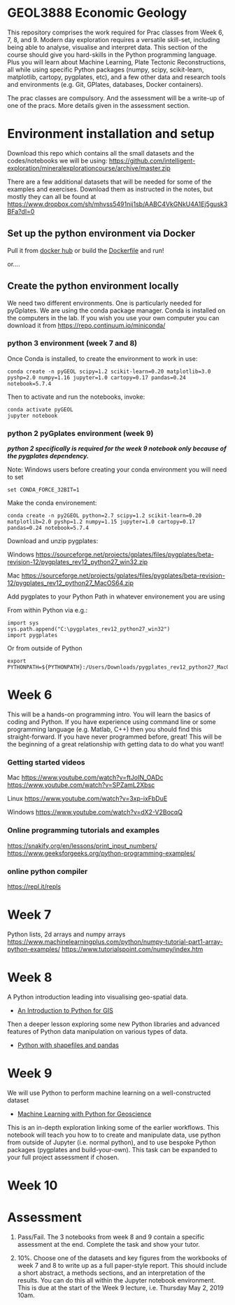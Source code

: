 # GEOL3888 Economic Geology
This repository comprises the work required for Prac classes from Week 6, 7, 8, and 9.
Modern day exploration requires a versatile skill-set, including being able to analyse, visualise and interpret data. This section of the course should give you hard-skills in the Python programming language. Plus you will learn about Machine Learning, Plate Tectonic Reconstructions, all while using specific Python packages (numpy, scipy, scikit-learn, matplotlib, cartopy, pygplates, etc), and a few other data and research tools and environments (e.g. Git, GPlates, databases, Docker containers).

The prac classes are compulsory. And the assessment will be a write-up of one of the pracs. More details given in the assessment section.

# Environment installation and setup

Download this repo which contains all the small datasets and the codes/notebooks we will be using: https://github.com/intelligent-exploration/mineralexplorationcourse/archive/master.zip

There are a few additional datasets that will be needed for some of the examples and exercises. Download them as instructed in the notes, but mostly they can all be found at https://www.dropbox.com/sh/mhvss5491nij1sb/AABC4VkGNkU4A1Ej5gusk3BFa?dl=0

## Set up the python environment via Docker
Pull it from [docker hub](https://cloud.docker.com/u/nbutter/repository/docker/nbutter/pyforgeo) or build the [Dockerfile](Docker_details/Dockerfile) and run!

or....

## Create the python environment locally
We need two different environments. One is particularly needed for pyGplates. We are using the conda package manager. Conda is installed on the computers in the lab. If you wish you use your own computer you can download it from https://repo.continuum.io/miniconda/ 

### python 3 environment (week 7 and 8)
Once Conda is installed, to create the environment to work in use:

```
conda create -n pyGEOL scipy=1.2 scikit-learn=0.20 matplotlib=3.0 pyshp=2.0 numpy=1.16 jupyter=1.0 cartopy=0.17 pandas=0.24 notebook=5.7.4
```

Then to activate and run the notebooks, invoke:
```
conda activate pyGEOL
jupyter notebook
```

### python 2 pyGplates environment (week 9)

***python 2 specifically is required for the week 9 notebook only because of the pygplates dependency.***

Note: Windows users before creating your conda environment you will need to set
```
set CONDA_FORCE_32BIT=1
```

Make the conda environement:
```
conda create -n py2GEOL python=2.7 scipy=1.2 scikit-learn=0.20 matplotlib=2.0 pyshp=1.2 numpy=1.15 jupyter=1.0 cartopy=0.17 pandas=0.24 notebook=5.7.4
```

Download and unzip pygplates:

Windows
https://sourceforge.net/projects/gplates/files/pygplates/beta-revision-12/pygplates_rev12_python27_win32.zip

Mac
https://sourceforge.net/projects/gplates/files/pygplates/beta-revision-12/pygplates_rev12_python27_MacOS64.zip

Add pygplates to your Python Path in whatever environement you are using 

From within Python via e.g.:
```
import sys
sys.path.append("C:\pygplates_rev12_python27_win32")
import pygplates
```

Or from outside of Python
```
export PYTHONPATH=${PYTHONPATH}:/Users/Downloads/pygplates_rev12_python27_MacOS64/
```




# Week 6
This will be a hands-on programming intro. You will learn the basics of coding and Python. If you have experience using command line or some programming language (e.g. Matlab, C++) then you should find this straight-forward. If you have never programmed before, great! This will be the beginning of a great relationship with getting data to do what you want!

### Getting started videos

Mac
https://www.youtube.com/watch?v=ftJoIN_OADc
https://www.youtube.com/watch?v=SPZamL2Xbsc

Linux
https://www.youtube.com/watch?v=3xp-ixFbDuE

Windows
https://www.youtube.com/watch?v=dX2-V2BocqQ

### Online programming tutorials and examples
 
https://snakify.org/en/lessons/print_input_numbers/
https://www.geeksforgeeks.org/python-programming-examples/

### online python compiler 
https://repl.it/repls


# Week 7

Python lists, 2d arrays and numpy arrays
 https://www.machinelearningplus.com/python/numpy-tutorial-part1-array-python-examples/
 https://www.tutorialspoint.com/numpy/index.htm

# Week 8
A Python introduction leading into visualising geo-spatial data.
* [An Introduction to Python for GIS](Week8/Intro_Python_Geo.ipynb)

Then a deeper lesson exploring some new Python libraries and advanced features of Python data manipulation on various types of data.
* [Python with shapefiles and pandas](Week8/PandasExamples.ipynb)


# Week 9


We will use Python to perform machine learning on a well-constructed dataset 
* [Machine Learning with Python for Geoscience](Week9/ML_Geo.ipynb)

This is an in-depth exploration linking some of the earlier workflows. This notebook will teach you how to to create and manipulate data, use python from outside of Jupyter (i.e. normal python), and to use bespoke Python packages (pygplates and build-your-own). This task can be expanded to your full project assessment if chosen.

# Week 10


# Assessment
1) Pass/Fail. The 3 notebooks from week 8 and 9  contain a specific assessment at the end. Complete the task and show your tutor. 

2) 10%. Choose one of the datasets and key figures from the workbooks of week 7 and 8 to write up as a full paper-style report. This should include a short abstract, a methods sections, and an interpretation of the results. You can do this all within the Jupyter notebook environment. This is due at the start of the Week 9 lecture, i.e. Thursday May 2, 2019 10am.
